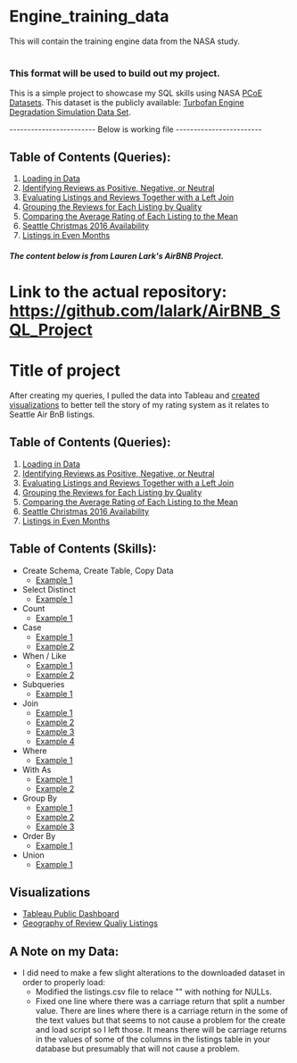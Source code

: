 # Engine_training_data
This will contain the training engine data from the NASA study.  
# 
### This format will be used to build out my project. 

This is a simple project to showcase my SQL skills using NASA [PCoE Datasets](https://ti.arc.nasa.gov/tech/dash/groups/pcoe/prognostic-data-repository/). This dataset is the publicly available: [Turbofan Engine Degradation Simulation Data Set](https://ti.arc.nasa.gov/tech/dash/groups/pcoe/prognostic-data-repository/publications/#turbofan).


------------------------ Below is working file ------------------------
## Table of Contents (Queries):
1. [Loading in Data](https://github.com/lalark/AirBNB_SQL_Project/tree/master/create_table_load_data)
2. [Identifying Reviews as Positive, Negative, or Neutral](https://github.com/lalark/AirBNB_SQL_Project/tree/master/identify_review_quality)
3. [Evaluating Listings and Reviews Together with a Left Join](https://github.com/lalark/AirBNB_SQL_Project/tree/master/join_listings_reviews)
4. [Grouping the Reviews for Each Listing by Quality](https://github.com/lalark/AirBNB_SQL_Project/tree/master/group_review_quality_by_listing)
5. [Comparing the Average Rating of Each Listing to the Mean](https://github.com/lalark/AirBNB_SQL_Project/tree/master/rating_variance_from_mean)
6. [Seattle Christmas 2016 Availability](https://github.com/lalark/AirBNB_SQL_Project/tree/master/christmas_2016_availabiliy)
7. [Listings in Even Months](https://github.com/lalark/AirBNB_SQL_Project/tree/master/union_even_months)


##### The content below is from Lauren Lark's AirBNB Project. 
#   Link to the actual repository: https://github.com/lalark/AirBNB_SQL_Project 
# Title of project

After creating my queries, I pulled the data into Tableau and [created visualizations](https://public.tableau.com/profile/lauren6174#!/vizhome/SeattleAirBnBReviewQualityViz/Dashboard1) to better tell the story of my rating system as it relates to Seattle Air BnB listings.

## Table of Contents (Queries):
1. [Loading in Data](https://github.com/lalark/AirBNB_SQL_Project/tree/master/create_table_load_data)
2. [Identifying Reviews as Positive, Negative, or Neutral](https://github.com/lalark/AirBNB_SQL_Project/tree/master/identify_review_quality)
3. [Evaluating Listings and Reviews Together with a Left Join](https://github.com/lalark/AirBNB_SQL_Project/tree/master/join_listings_reviews)
4. [Grouping the Reviews for Each Listing by Quality](https://github.com/lalark/AirBNB_SQL_Project/tree/master/group_review_quality_by_listing)
5. [Comparing the Average Rating of Each Listing to the Mean](https://github.com/lalark/AirBNB_SQL_Project/tree/master/rating_variance_from_mean)
6. [Seattle Christmas 2016 Availability](https://github.com/lalark/AirBNB_SQL_Project/tree/master/christmas_2016_availabiliy)
7. [Listings in Even Months](https://github.com/lalark/AirBNB_SQL_Project/tree/master/union_even_months)

## Table of Contents (Skills):
* Create Schema, Create Table, Copy Data
  * [Example 1](https://github.com/lalark/AirBNB_SQL_Project/tree/master/create_table_load_data)
* Select Distinct
  * [Example 1](https://github.com/lalark/AirBNB_SQL_Project/tree/master/christmas_2016_availabiliy)
* Count
  * [Example 1](https://github.com/lalark/AirBNB_SQL_Project/tree/master/identify_review_quality)
* Case
  * [Example 1](https://github.com/lalark/AirBNB_SQL_Project/blob/master/group_review_quality_by_listing/group_review_quality_by_listing.txt)
  * [Example 2](https://github.com/lalark/AirBNB_SQL_Project/tree/master/identify_review_quality)
* When / Like
  * [Example 1](https://github.com/lalark/AirBNB_SQL_Project/blob/master/group_review_quality_by_listing/group_review_quality_by_listing.txt)
  * [Example 2](https://github.com/lalark/AirBNB_SQL_Project/tree/master/identify_review_quality)
* Subqueries
  * [Example 1](https://github.com/lalark/AirBNB_SQL_Project/tree/master/rating_variance_from_mean)
* Join
  * [Example 1](https://github.com/lalark/AirBNB_SQL_Project/tree/master/christmas_2016_availabiliy)
  * [Example 2](https://github.com/lalark/AirBNB_SQL_Project/blob/master/group_review_quality_by_listing/group_review_quality_by_listing.txt)
  * [Example 3](https://github.com/lalark/AirBNB_SQL_Project/tree/master/join_listings_reviews)
  * [Example 4](https://github.com/lalark/AirBNB_SQL_Project/tree/master/union_even_months)
* Where
  * [Example 1](https://github.com/lalark/AirBNB_SQL_Project/tree/master/christmas_2016_availabiliy)
* With As
  * [Example 1](https://github.com/lalark/AirBNB_SQL_Project/blob/master/group_review_quality_by_listing/group_review_quality_by_listing.txt)
  * [Example 2](https://github.com/lalark/AirBNB_SQL_Project/tree/master/identify_review_quality)
* Group By
  * [Example 1](https://github.com/lalark/AirBNB_SQL_Project/blob/master/christmas_2016_availabiliy/christmas_2016_availabiliy.txt)
  * [Example 2](https://github.com/lalark/AirBNB_SQL_Project/tree/master/identify_review_quality)
  * [Example 3](https://github.com/lalark/AirBNB_SQL_Project/tree/master/rating_variance_from_mean)
* Order By
  * [Example 1](https://github.com/lalark/AirBNB_SQL_Project/blob/master/group_review_quality_by_listing/group_review_quality_by_listing.txt)
* Union
  * [Example 1](https://github.com/lalark/AirBNB_SQL_Project/tree/master/union_even_months)
  
## Visualizations
* [Tableau Public Dashboard](https://public.tableau.com/profile/lauren6174#!/vizhome/SeattleAirBnBReviewQualityViz/Dashboard1)
* [Geography of Review Qualiy Listings](https://public.tableau.com/profile/lauren6174#!/vizhome/SeattleAirBnBReviewQualityVizMap/GeographicDistributionofReviewQuality?publish=yes)


## A Note on my Data:
* I did need to make a few slight alterations to the downloaded dataset in order to properly load:
  * Modified  the listings.csv file to relace "" with nothing for NULLs.
  * Fixed one line where there was a carriage return that split a number value.   There are lines where there is a carriage return in the some of the text values but that seems to not cause a problem for the create and load script so I left those.  It means there will be carriage returns in the values of some of the columns in the listings table in your database but presumably that will not cause a problem.
